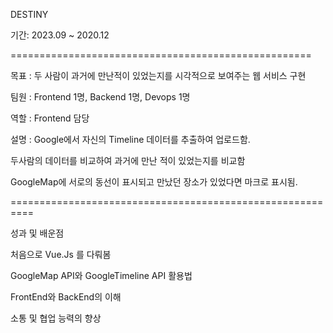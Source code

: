 DESTINY

기간: 2023.09 ~ 2020.12

====================================================

목표 : 두 사람이 과거에 만난적이 있었는지를 시각적으로 보여주는 웹 서비스 구현

팀원 : Frontend 1명, Backend 1명, Devops 1명

역할 : Frontend 담당

설명 :
Google에서 자신의 Timeline 데이터를 추출하여 업로드함.

두사람의 데이터를 비교하여 과거에 만난 적이 있었는지를 비교함

GoogleMap에 서로의 동선이 표시되고 만났던 장소가 있었다면 마크로 표시됨.

==========================================================

성과 및 배운점

처음으로 Vue.Js 를 다뤄봄

GoogleMap API와 GoogleTimeline API 활용법

FrontEnd와 BackEnd의 이해

소통 및 협업 능력의 향상
